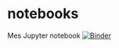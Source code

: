 # notebooks
Mes Jupyter notebook
[![Binder](https://mybinder.org/badge_logo.svg)](https://mybinder.org/v2/gh/manuer2/notebooks/HEAD)
